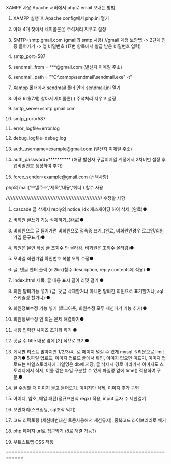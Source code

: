 XAMPP 사용
Apache 서버에서 php로 email 보내는 방법

1. XAMPP 실행 후 Apache config에서 php.ini 열기
2. 아래 4개 찾아서 세미콜론(;) 주석처리 지우고 설정
   
4. SMTP=smtp.gmail.com (gmail의 smtp 사용) //gmail 계정 보안탭 -> 2단계 인증 들어가기 -> 앱 비밀번호 (17번 항목에서 발급 받은 비밀번호 입력)
5. smtp_port=587
6. sendmail_from = ***@gmail.com (발신자 이메일 주소)
7. sendmail_path = "\"C:\xampp\sendmail\sendmail.exe\" -t"


   
9. Xampp 폴더에서 sendmail 폴더 안에 sendmail.ini 열기
10. 아래 6개(7개) 찾아서 세미콜론(;) 주석처리 지우고 설정

12. smtp_server=smtp.gmail.com
13. smtp_port=587
14. error_logfile=error.log
15. debug_logfile=debug.log
16. auth_username=example@gmail.com  (발신자 이메일 주소)
17. auth_password=**********  (해당 발신자 구글이메일 계정에서 2차비번 설정 후 앱비밀번호 생성하여 추가)
18. force_sender=example@gmail.com  (선택사항)



php의 mail('보낼주소','제목','내용','헤더') 함수 사용





////////////////////////////////////////////////////////////
수정할 사항

1. cascade 글 삭제시 reply의 notice_idx 캐스캐이딩 하여 삭제_(완료)●
6. 비회원 글쓰기 기능 삭제하기_(완료)●
10. 비회원으로 글 들어가면 비회원으로 접속중 표기_(완료, 비회원인경우 로그인/회원가입 문구표기)●
12. 회원은 본인 작성 글 조회수 안 올라감. 비회원은 조회수 올라감)●
16. 모바일 회원가입 확인번호 복붙 오류 수정●
 2. 글, 댓글 엔터 출력 (nl2br()함수 description, reply contents에 적용) ●
3. index.html 제목, 글 내용 표시 길이 리밋 걸기 ●
4. 회원 탈퇴기능 넣기 (글, 댓글 삭제할거냐 아니면 탈퇴한 회원으로 표기할거냐, sql스케쥴링 할거냐)  ●
17. 회원정보수정 기능 넣기  (로그아웃, 회원수정 모두 세션파기 기능 추가)●
18. 회원정보수정 안 되는 문제 해결하기●
5. 내용 입력칸 사이즈 초기화 하기 ●
7. 댓글 수 title 내용 옆에 [2] 식으로 표기●
15. 게시판 리스트 많아지면 1/2/3/4...로 페이지 넘길 수 있게 mysql 쿼리문으로 limit 걸기●
5.파일 업로드, 이미지 업로드 글에서 확인, 이미지 없으면 미표기, 이미지 업로드는 파일스토리지에 파일명은 db에 저장, 글 삭제시 경로 따라가서 이미지도 스토리지에서 삭제, 이름 같은 파일 구분할 수 있게 파일명 앞에 time() 적용하여 구분.●

22. 글 수정할 때 이미지 물고 들어오기. 이미지만 삭제, 이미지 추가 구현

14. 아이디, 암호, 메일 패턴(정규표현식 regx) 적용, input 글자 수 제한걸기
    
 8. 보안처리(스크립팅, sql조작 막기)
    
 10. 코드 리팩토링 (세션비번대신 토큰사용해서 세션유지), 중복코드 라이브러리로 빼기
     
12. php 페이지 url로 접근막기 (8로 해결 가능?)
    
111. 부트스트랩 CSS 적용


============================================================
